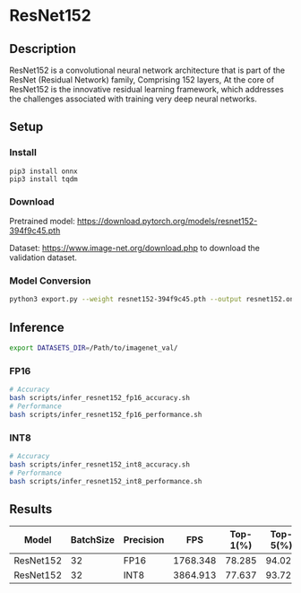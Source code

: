 # ResNet152

## Description
ResNet152 is a convolutional neural network architecture that is part of the ResNet (Residual Network) family, Comprising 152 layers, At the core of ResNet152 is the innovative residual learning framework, which addresses the challenges associated with training very deep neural networks.

## Setup

### Install
```
pip3 install onnx
pip3 install tqdm
```

### Download

Pretrained model: <https://download.pytorch.org/models/resnet152-394f9c45.pth>

Dataset: <https://www.image-net.org/download.php> to download the validation dataset.

### Model Conversion
```bash
python3 export.py --weight resnet152-394f9c45.pth --output resnet152.onnx
```

## Inference
```bash
export DATASETS_DIR=/Path/to/imagenet_val/
```

### FP16

```bash
# Accuracy
bash scripts/infer_resnet152_fp16_accuracy.sh
# Performance
bash scripts/infer_resnet152_fp16_performance.sh
```

### INT8
```bash
# Accuracy
bash scripts/infer_resnet152_int8_accuracy.sh
# Performance
bash scripts/infer_resnet152_int8_performance.sh
```

## Results

Model     |BatchSize  |Precision |FPS       |Top-1(%)  |Top-5(%)
----------|-----------|----------|----------|----------|--------
ResNet152 |    32     |   FP16   | 1768.348 |  78.285  |  94.022
ResNet152 |    32     |   INT8   | 3864.913 |  77.637  |  93.728
